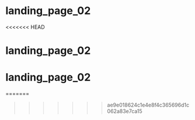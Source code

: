 # landing_page_02
<<<<<<< HEAD
# landing_page_02
# landing_page_02
=======
>>>>>>> ae9e018624c1e4e8f4c365696d1c062a83e7ca15
